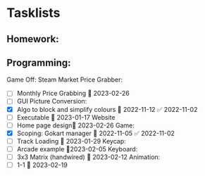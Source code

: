 
# Tasklists

## Homework:


## Programming:
Game Off:
Steam Market Price Grabber:
- [ ] Monthly Price Grabbing 📅 2023-02-26
- [ ] GUI
Picture Conversion:
- [x] Algo to block and simplify colours 📅 2022-11-12 ✅ 2022-11-02
- [ ] Executable 📅 2023-01-17
Website
- [ ] Home page design📅 2023-02-26
Game:
- [x] Scoping: Gokart manager 📅 2022-11-05 ✅ 2022-11-02
- [ ] Track Loading 📅 2023-01-29
Keycap:
- [ ] Arcade example 📅2023-02-05
Keyboard:
- [ ] 3x3 Matrix (handwired)   📅 2023-02-12
Animation:
- [ ] 1-1 📅 2023-02-19
